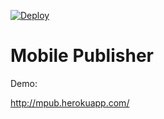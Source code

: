 [![Deploy](https://www.herokucdn.com/deploy/button.png)](https://heroku.com/deploy)

Mobile Publisher
======
Demo:

http://mpub.herokuapp.com/
